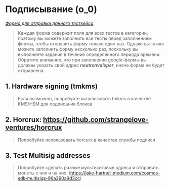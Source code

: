 # Подписывание (o_0)

*[Форма для отправки данного тесткейса](https://docs.google.com/forms/d/1PBHAJITNjqVSuOzyZlVdmCWCD90urIshOjbTK7srl9M/viewform)* <br/>

> Каждая форма содержит поля для всех тестов в категории, поэтому вы можете заполнить все тесты перед заполнением формы, чтобы отправить форму только один раз. Однако вы также можете заполнить форму несколько раз, поскольку вы выполняете задания в течение определенного периода времени. Обратите внимание, что при заполнении google-формы вы должны указать свой адрес ***neutronvaloper***, иначе форма не будет отправлена. <br/>

## 1. Hardware signing (tmkms)
> Если возможно, попробуйте использовать tmkms в качестве KMS/HSM для подписания блоков
## 2. Horcrux: https://github.com/strangelove-ventures/horcrux
> Попробуйте использовать horcurx в качестве службы подписи
## 3. Test Multisig addresses
> Попробуйте сделать разные мультисиговые адреса и отправить монеты с них и на них. (https://jake-hartnell.medium.com/cosmos-sdk-multisigs-96a390a9d3cc)
